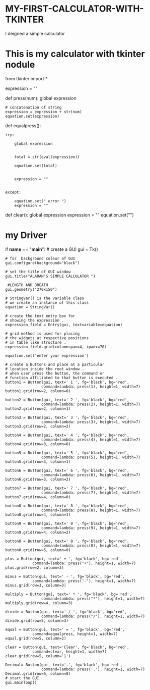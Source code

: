 # MY-FIRST-CALCULATOR-WITH-TKINTER
I deigned a simple calculator 
# This is my calculator with tkinter nodule

from tkinter import *

expression = "" 

def press(num): 
	global expression 

	# concatenation of string 
	expression = expression + str(num) 
	equation.set(expression) 

def equalpress(): 
	
	try: 

		global expression 

		
		total = str(eval(expression)) 

		equation.set(total) 

		
		expression = "" 

	
	except: 

		equation.set(" error ") 
		expression = "" 


def clear(): 
	global expression 
	expression = "" 
	equation.set("") 


# my Driver 
if __name__ == "__main__": 
	# create a GUI 
	gui = Tk() 

	
	# for  background colour of GUI 
	gui.configure(background="black") 

	# set the title of GUI window 
	gui.title("ALARAN'S SIMPLE CALCULATOR ") 

	 #LENGTH AND BREATH 
	gui.geometry("270x150") 

	# StringVar() is the variable class 
	# we create an instance of this class 
	equation = StringVar() 

	# create the text entry box for 
	# showing the expression . 
	expression_field = Entry(gui, textvariable=equation) 

	# grid method is used for placing 
	# the widgets at respective positions 
	# in table like structure . 
	expression_field.grid(columnspan=4, ipadx=70) 

	equation.set('enter your expression') 

	# create a Buttons and place at a particular 
	# location inside the root window . 
	# when user press the button, the command or 
	# function affiliated to that button is executed . 
	button1 = Button(gui, text=' 1 ', fg='black', bg='red', 
					command=lambda: press(1), height=1, width=7) 
	button1.grid(row=2, column=0) 

	button2 = Button(gui, text=' 2 ', fg='black', bg='red', 
					command=lambda: press(2), height=1, width=7) 
	button2.grid(row=2, column=1) 

	button3 = Button(gui, text=' 3 ', fg='black', bg='red', 
					command=lambda: press(3), height=1, width=7) 
	button3.grid(row=2, column=2) 

	button4 = Button(gui, text=' 4 ', fg='black', bg='red', 
					command=lambda: press(4), height=1, width=7) 
	button4.grid(row=3, column=0) 

	button5 = Button(gui, text=' 5 ', fg='black', bg='red', 
					command=lambda: press(5), height=1, width=7) 
	button5.grid(row=3, column=1) 

	button6 = Button(gui, text=' 6 ', fg='black', bg='red', 
					command=lambda: press(6), height=1, width=7) 
	button6.grid(row=3, column=2) 

	button7 = Button(gui, text=' 7 ', fg='black', bg='red', 
					command=lambda: press(7), height=1, width=7) 
	button7.grid(row=4, column=0) 

	button8 = Button(gui, text=' 8 ', fg='black', bg='red', 
					command=lambda: press(8), height=1, width=7) 
	button8.grid(row=4, column=1) 

	button9 = Button(gui, text=' 9 ', fg='black', bg='red', 
					command=lambda: press(9), height=1, width=7) 
	button9.grid(row=4, column=2) 

	button0 = Button(gui, text=' 0 ', fg='black', bg='red', 
					command=lambda: press(0), height=1, width=7) 
	button0.grid(row=5, column=0) 

	plus = Button(gui, text=' + ', fg='black', bg='red', 
				command=lambda: press("+"), height=1, width=7) 
	plus.grid(row=2, column=3) 

	minus = Button(gui, text=' - ', fg='black', bg='red', 
				command=lambda: press("-"), height=1, width=7) 
	minus.grid(row=3, column=3) 

	multiply = Button(gui, text=' * ', fg='black', bg='red', 
					command=lambda: press("*"), height=1, width=7) 
	multiply.grid(row=4, column=3) 

	divide = Button(gui, text=' / ', fg='black', bg='red', 
					command=lambda: press("/"), height=1, width=7) 
	divide.grid(row=5, column=3) 

	equal = Button(gui, text=' = ', fg='black', bg='red', 
				command=equalpress, height=1, width=7) 
	equal.grid(row=5, column=2) 

	clear = Button(gui, text='Clear', fg='black', bg='red', 
				command=clear, height=1, width=7) 
	clear.grid(row=5, column='1') 

	Decimal= Button(gui, text='.', fg='black', bg='red', 
					command=lambda: press('.'), height=1, width=7) 
	Decimal.grid(row=6, column=0) 
	# start the GUI 
	gui.mainloop() 

